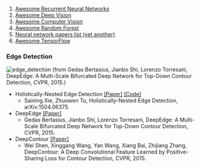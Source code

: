 1. [Awesome Recurrent Neural Networks](https://github.com/kjw0612/awesome-rnn/blob/master/README.md)
2. [Awesome Deep Vision](https://github.com/kjw0612/awesome-deep-vision/blob/master/README.md)
3. [Awesome Computer Vision](https://github.com/jbhuang0604/awesome-computer-vision)
4. [Awesome Random Forest](https://github.com/kjw0612/awesome-random-forest/blob/master/README.md)
5. [Neural network papers list (yet another)](https://github.com/robertsdionne/neural-network-papers)
6. [Awesome TensorFlow](https://github.com/jtoy/awesome-tensorflow)




### Edge Detection
![edge_detection](https://cloud.githubusercontent.com/assets/5226447/8452371/93ca6f7e-2025-11e5-90f2-d428fd5ff7ac.PNG)
(from Gedas Bertasius, Jianbo Shi, Lorenzo Torresani, DeepEdge: A Multi-Scale Bifurcated Deep Network for Top-Down Contour Detection, CVPR, 2015.)

* Holistically-Nested Edge Detection [[Paper]](http://arxiv.org/pdf/1504.06375) [[Code]](https://github.com/s9xie/hed)
  * Saining Xie, Zhuowen Tu, Holistically-Nested Edge Detection, arXiv:1504.06375.
* DeepEdge [[Paper]](http://arxiv.org/pdf/1412.1123)
  * Gedas Bertasius, Jianbo Shi, Lorenzo Torresani, DeepEdge: A Multi-Scale Bifurcated Deep Network for Top-Down Contour Detection, CVPR, 2015.
* DeepContour [[Paper]](http://mc.eistar.net/UpLoadFiles/Papers/DeepContour_cvpr15.pdf)
  * Wei Shen, Xinggang Wang, Yan Wang, Xiang Bai, Zhijiang Zhang, DeepContour: A Deep Convolutional Feature Learned by Positive-Sharing Loss for Contour Detection, CVPR, 2015.
